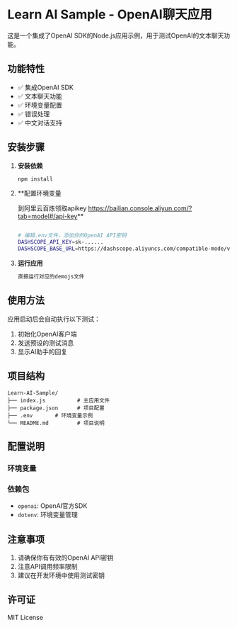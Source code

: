 # Learn AI Sample - OpenAI聊天应用

这是一个集成了OpenAI SDK的Node.js应用示例，用于测试OpenAI的文本聊天功能。

## 功能特性

- ✅ 集成OpenAI SDK
- ✅ 文本聊天功能
- ✅ 环境变量配置
- ✅ 错误处理
- ✅ 中文对话支持

## 安装步骤

1. **安装依赖**

   ```bash
   npm install
   ```
2. **配置环境变量

   到阿里云百炼领取apikey https://bailian.console.aliyun.com/?tab=model#/api-key**

   ```bash

   # 编辑.env文件，添加你的OpenAI API密钥
   DASHSCOPE_API_KEY=sk-......
   DASHSCOPE_BASE_URL=https://dashscope.aliyuncs.com/compatible-mode/v1

   ```
3. **运行应用**

   ```bash
   直接运行对应的demojs文件
   ```

## 使用方法

应用启动后会自动执行以下测试：

1. 初始化OpenAI客户端
2. 发送预设的测试消息
3. 显示AI助手的回复

## 项目结构

```
Learn-AI-Sample/
├── index.js          # 主应用文件
├── package.json      # 项目配置
├── .env       # 环境变量示例
└── README.md         # 项目说明
```

## 配置说明

### 环境变量


### 依赖包

- `openai`: OpenAI官方SDK
- `dotenv`: 环境变量管理

## 注意事项

1. 请确保你有有效的OpenAI API密钥
2. 注意API调用频率限制
3. 建议在开发环境中使用测试密钥

## 许可证

MIT License
